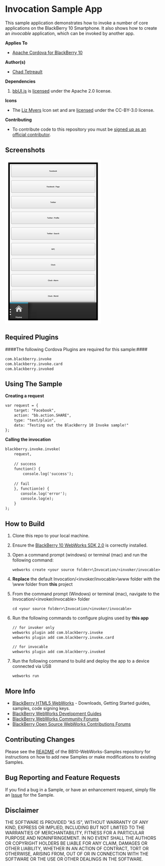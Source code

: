 # Invocation Sample App

This sample application demonstrates how to invoke a number of core applications on the BlackBerry 10 Smartphone. It also shows how to create an *invocable* application, which can be invoked by another app.

**Applies To**

* [Apache Cordova for BlackBerry 10](https://github.com/blackberry/cordova-blackberry/tree/master/blackberry10) 

**Author(s)** 

* [Chad Tetreault](http://www.twitter.com/chadtatro)

**Dependencies**

1. [bbUI.js](https://github.com/blackberry/bbUI.js) is [licensed](https://github.com/blackberry/bbUI.js/blob/master/LICENSE) under the Apache 2.0 license.

**Icons**

* The [Liz Myers](http://www.myersdesign.com) Icon set and are [licensed](http://creativecommons.org/licenses/by/3.0/) under the CC-BY-3.0 license.

**Contributing**

* To contribute code to this repository you must be [signed up as an official contributor](http://blackberry.github.com/howToContribute.html).

## Screenshots ##

![image](invoker/www/_screenshots/invoker.png)

## Required Plugins ##

####The following Cordova Plugins are required for this sample:####

	com.blackberry.invoke
	com.blackberry.invoke.card
	com.blackberry.invoked

## Using The Sample ##

**Creating a request**  
	
	var request = {
    	target: "Facebook",
        action: "bb.action.SHARE",
        type: "text/plain",
        data: "Testing out the BlackBerry 10 Invoke sample!"
	};	

**Calling the invocation**

	blackberry.invoke.invoke(
    	request,
        
    	// success
        function() {
        	console.log('success');

		// fail
        }, function(e) {
           console.log('error');
           console.log(e);
        }
    );

## How to Build

1. Clone this repo to your local machine.
2. Ensure the [BlackBerry 10 WebWorks SDK 2.0](https://developer.blackberry.com/html5/download/sdk) is correctly installed.
3. Open a command prompt (windows) or terminal (mac) and run the following command:

	```
	webworks create <your source folder>\Invocation/<invoker/invocable>
	```

3. **Replace** the default Invocation/<invoker/invocable>\www folder with the \www folder from **this** project
4. From the command prompt (Windows) or terminal (mac), navigate to the Invocation/<invoker/invocable> folder

	```
	cd <your source folder>\Invocation/<invoker/invocable>
	```

5. Run the following commands to configure plugins used by **this app**

	```
	// for invoker only
	webworks plugin add com.blackberry.invoke
	webworks plugin add com.blackberry.invoke.card
	```
	```
	// for invocable
	webworks plugin add com.blackberry.invoked
	```

6. Run the following command to build and deploy the app to a device connected via USB

	```
	webworks run
	```

## More Info

* [BlackBerry HTML5 WebWorks](https://bdsc.webapps.blackberry.com/html5/) - Downloads, Getting Started guides, samples, code signing keys.
* [BlackBerry WebWorks Development Guides](https://bdsc.webapps.blackberry.com/html5/documentation)
* [BlackBerry WebWorks Community Forums](http://supportforums.blackberry.com/t5/Web-and-WebWorks-Development/bd-p/browser_dev)
* [BlackBerry Open Source WebWorks Contributions Forums](http://supportforums.blackberry.com/t5/BlackBerry-WebWorks/bd-p/ww_con)

## Contributing Changes

Please see the [README](https://github.com/blackberry/BB10-WebWorks-Samples) of the BB10-WebWorks-Samples repository for instructions on how to add new Samples or make modifications to existing Samples.

## Bug Reporting and Feature Requests

If you find a bug in a Sample, or have an enhancement request, simply file an [Issue](https://github.com/blackberry/BB10-WebWorks-Samples/issues) for the Sample.

## Disclaimer

THE SOFTWARE IS PROVIDED "AS IS", WITHOUT WARRANTY OF ANY KIND, EXPRESS OR IMPLIED, INCLUDING BUT NOT LIMITED TO THE WARRANTIES OF MERCHANTABILITY, FITNESS FOR A PARTICULAR PURPOSE AND NONINFRINGEMENT. IN NO EVENT SHALL THE AUTHORS OR COPYRIGHT HOLDERS BE LIABLE FOR ANY CLAIM, DAMAGES OR OTHER LIABILITY, WHETHER IN AN ACTION OF CONTRACT, TORT OR OTHERWISE, ARISING FROM, OUT OF OR IN CONNECTION WITH THE SOFTWARE OR THE USE OR OTHER DEALINGS IN THE SOFTWARE.